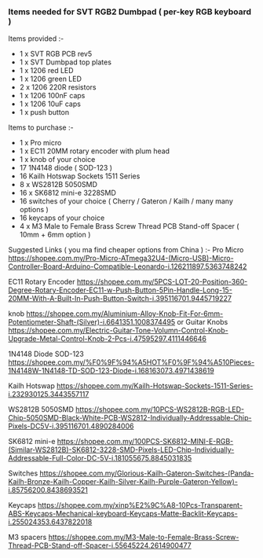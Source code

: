 
### Items needed for SVT RGB2 Dumbpad ( per-key RGB keyboard )

Items provided :-
- 1 x SVT RGB PCB rev5
- 1 x SVT Dumbpad top plates
- 1 x 1206 red LED
- 1 x 1206 green LED
- 2 x 1206 220R resistors
- 1 x 1206 100nF caps
- 1 x 1206 10uF caps
- 1 x push button 



Items to purchase :-
- 1 x Pro micro 
- 1 x EC11 20MM rotary encoder with plum head
- 1 x knob of your choice 
- 17 1N4148 diode ( SOD-123 )
- 16 Kailh Hotswap Sockets 1511 Series
- 8 x WS2812B 5050SMD
- 16 x SK6812 mini-e 3228SMD
- 16 switches of your choice ( Cherry / Gateron / Kailh / many many options )
- 16 keycaps of your choice
- 4 x M3 Male to Female Brass Screw Thread PCB Stand-off Spacer ( 10mm + 6mm option )


Suggested Links ( you ma find cheaper options from China ) :-
Pro Micro 
https://shopee.com.my/Pro-Micro-ATmega32U4-(Micro-USB)-Micro-Controller-Board-Arduino-Compatible-Leonardo-i.126211897.5363748242

EC11 Rotary Encoder
https://shopee.com.my/5PCS-LOT-20-Position-360-Degree-Rotary-Encoder-EC11-w-Push-Button-5Pin-Handle-Long-15-20MM-With-A-Built-In-Push-Button-Switch-i.395116701.9445719227

knob
https://shopee.com.my/Aluminium-Alloy-Knob-Fit-For-6mm-Potentiometer-Shaft-(Silver)-i.6641351.1008374495
or 
Guitar Knobs
https://shopee.com.my/Electric-Guitar-Tone-Volumn-Control-Knob-Upgrade-Metal-Control-Knob-2-Pcs-i.47595297.4111446646

1N4148 Diode SOD-123
https://shopee.com.my/%F0%9F%94%A5HOT%F0%9F%94%A510Pieces-1N4148W-1N4148-TD-SOD-123-Diode-i.168163073.4971438619

Kailh Hotswap
https://shopee.com.my/Kailh-Hotswap-Sockets-1511-Series-i.232930125.3443557117

WS2812B 5050SMD
https://shopee.com.my/10PCS-WS2812B-RGB-LED-Chip-5050SMD-Black-White-PCB-WS2812-Individually-Addressable-Chip-Pixels-DC5V-i.395116701.4890284006

SK6812 mini-e 
https://shopee.com.my/100PCS-SK6812-MINI-E-RGB-(Similar-WS2812B)-SK6812-3228-SMD-Pixels-LED-Chip-Individually-Addressable-Full-Color-DC-5V-i.181055675.8845031835

Switches 
https://shopee.com.my/Glorious-Kailh-Gateron-Switches-(Panda-Kailh-Bronze-Kailh-Copper-Kailh-Silver-Kailh-Purple-Gateron-Yellow)-i.85756200.8438693521

Keycaps
https://shopee.com.my/xinp%E2%9C%A8-10Pcs-Transparent-ABS-Keycaps-Mechanical-keyboard-Keycaps-Matte-Backlit-Keycaps-i.255024353.6437822018

M3 spacers
https://shopee.com.my/M3-Male-to-Female-Brass-Screw-Thread-PCB-Stand-off-Spacer-i.55645224.2614900477

